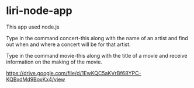 # liri-node-app

This app used node.js

Type in the command concert-this along with the name of an artist and find out when and where a concert will be for that artist.

Type in the command movie-this along with the title of a movie and receive information on the making of the movie.


https://drive.google.com/file/d/1EwKQC5aKVrBf68YPC-KQBxdMd9BoxKx4/view
